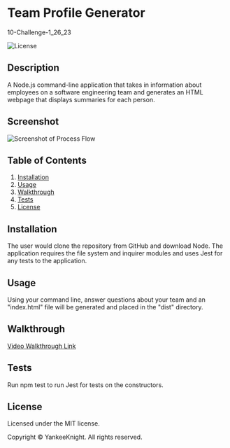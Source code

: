 # Team Profile Generator
10-Challenge-1_26_23

![License](https://img.shields.io/badge/license-MIT-blue.svg)

## Description
A Node.js command-line application that takes in information about employees on a software engineering team and generates an HTML webpage that displays summaries for each person.

## Screenshot
![Screenshot of Process Flow](./)

## Table of Contents
1. [Installation](#installation)
2. [Usage](#usage)
3. [Walkthrough](#walkthrough)
4. [Tests](#tests)
5. [License](#license)

## Installation
The user would clone the repository from GitHub and download Node. The application requires the file system and inquirer modules and uses Jest for any tests to the application.

## Usage
Using your command line, answer questions about your team and an "index.html" file will be generated and placed in the "dist" directory.

## Walkthrough
[Video Walkthrough Link](https://drive.google.com/file/d/1TqdcqAZiYKoB1cH-H8rIOE5n2mF1a7xx/view?usp=share_link)

## Tests
Run npm test to run Jest for tests on the constructors.

## License

Licensed under the MIT license.

Copyright © YankeeKnight. All rights reserved.